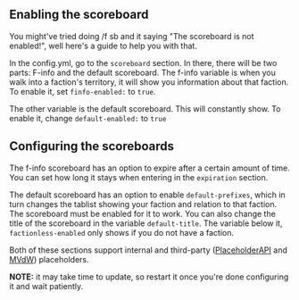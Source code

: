 ## Enabling the scoreboard
You might've tried doing /f sb and it saying "The scoreboard is not enabled!", well here's a guide to help you with that.

In the config.yml, go to the `scoreboard` section. In there, there will be two parts: F-info and the default scoreboard. The f-info variable is when you walk into a faction's territory, it will show you information about that faction. To enable it, set `finfo-enabled:` to `true`.

The other variable is the default scoreboard. This will constantly show. To enable it, change `default-enabled:` to `true`

## Configuring the scoreboards
The f-info scoreboard has an option to expire after a certain amount of time. You can set how long it stays when entering in the `expiration` section.

The default scoreboard has an option to enable `default-prefixes`, which in turn changes the tablist showing your faction and relation to that faction. The scoreboard must be enabled for it to work. You can also change the title of the scoreboard in the variable `default-title`. The variable below it, `factionless-enabled` only shows if you do not have a faction.

Both of these sections support internal and third-party ([PlaceholderAPI](https://www.spigotmc.org/resources/placeholderapi.6245/) and [MVdW](https://www.spigotmc.org/resources/mvdwplaceholderapi.11182/)) placeholders.

**NOTE:** it may take time to update, so restart it once you're done configuring it and wait patiently.